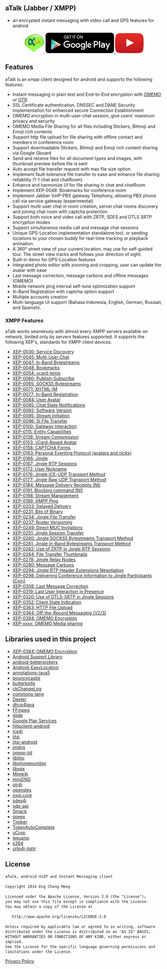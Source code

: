 ## aTalk (Jabber / XMPP)
- an encrypted instant messaging with video call and GPS features for android

<p align="center">
    <a href="http://atalk.sytes.net">
        <img src="./art/atalk.png" alt="aTalk">
    </a>
    <a href="https://play.google.com/store/apps/details?id=org.atalk.android&hl=en">
        <img src="./art/google_play.png" alt="Google PlayStore">
    </a>
    <a href="https://www.youtube.com/watch?v=9w5WwphzgBc">
        <img src="./art/youtube.png" alt="YouTube">
    </a>
</p>

## Features
aTalk is an xmpp client designed for android and supports the following features:
* Instant messaging in plain text and End-to-End encryption with [OMEMO](http://conversations.im/omemo/) or [OTR](https://otr.cypherpunks.ca/)
* SSL Certificate authentication, DNSSEC and DANE Security implementation for enhanced secure Connection Establishment
* OMEMO encryption in multi-user-chat session, give users' maximum privacy and security
* OMEMO Media File Sharing for all files including Stickers, Bitmoji and Emoji rich contents
* Support http file upload for file sharing with offline contact and members in conference room
* Support downloadable Stickers, Bitmoji and Emoji rich content sharing via Google Gboard
* Send and receive files for all document types and images, with thumbnail preview before file is sent 
* Auto accept file transfer request with max file size option
* Implement fault-tolerance file transfer to ease and enhance file sharing reliability (1-1 chat and chatRoom) 
* Enhance and harmonize UI for file sharing in chat and chatRoom
* Implement XEP-0048: Bookmarks for conference room
* Implement Jabber VoIP-PBX gateway Telephony, allowing PBX phone call via service gateway (experimental)
* Support multi-user chat in room creation, server chat rooms discovery and joining chat room with captcha protection 
* Support both voice and video call with ZRTP, SDES and DTLS SRTP encryption modes
* Support simultaneous media call and message chat sessions
* Unique GPS-Location implementation standalone tool, or sending locations to your chosen buddy for real-time tracking or playback animation.
* A 360° street view of your current location, may use for self-guided tour. The street view tracks and follows your direction of sight.
* Built-in demo for GPS-Location features
* Integrated photo editor with zooming and cropping, user can update the avatar with ease
* Last message correction, message carbons and offline messages (OMEMO)
* Mobile network ping interval self-tune optimization support
* In-Band Registration with captcha option support
* Multiple accounts creation
* Multi-language UI support (Bahasa Indonesia, English, German, Russian, and Spanish). 

### XMPP Features

aTalk works seamlessly with almost every XMPP servers available on network, limited only by servers features supported.
It supports the following XEP's, standards for XMPP client devices.

* [XEP-0030: Service Discovery](https://xmpp.org/extensions/xep-0030.html)
* [XEP-0045: Multi-User Chat](https://xmpp.org/extensions/xep-0045.html)
* [XEP-0047: In-Band Bytestreams](https://xmpp.org/extensions/xep-00047.html)
* [XEP-0048: Bookmarks](https://xmpp.org/extensions/xep-0048.html)
* [XEP-0054: vcard-temp](https://xmpp.org/extensions/xep-0054.html)
* [XEP-0060: Publish-Subscribe](https://xmpp.org/extensions/xep-0060.html)
* [XEP-0065: SOCKS5 Bytestreams](https://xmpp.org/extensions/xep-0065.html)
* [XEP-0071: XHTML-IM](https://xmpp.org/extensions/xep-0071.html)
* [XEP-0077: In-Band Registration](https://xmpp.org/extensions/xep-0077.html)
* [XEP-0084: User Avatar](https://xmpp.org/extensions/xep-0084.html)
* [XEP-0085: Chat State Notifications](https://xmpp.org/extensions/xep-0085.html)
* [XEP-0092: Software Version](https://xmpp.org/extensions/xep-0092.html)
* [XEP-0095: Stream Initiation](https://xmpp.org/extensions/xep-0095.html)
* [XEP-0096: SI File Transfer](https://xmpp.org/extensions/xep-0096.html)
* [XEP-0100: Gateway Interaction](https://xmpp.org/extensions/xep-0100.html)
* [XEP-0115: Entity Capabilities](https://xmpp.org/extensions/xep-0115.html)
* [XEP-0138: Stream Compression](https://xmpp.org/extensions/xep-0138.html)
* [XEP-0153: vCard-Based Avatar](https://xmpp.org/extensions/xep-0153.html)
* [XEP-0158: CAPTCHA Forms](https://xmpp.org/extensions/xep-0158.html)
* [XEP-0163: Personal Eventing Protocol (avatars and nicks)](https://xmpp.org/extensions/xep-0163.html)
* [XEP-0166: Jingle](https://xmpp.org/extensions/xep-0166.html)
* [XEP-0167: Jingle RTP Sessions](https://xmpp.org/extensions/xep-0167.html)
* [XEP-0172: User Nickname](https://xmpp.org/extensions/xep-0172.html)
* [XEP-0176: Jingle ICE-UDP Transport Method](https://xmpp.org/extensions/xep-0176.html)
* [XEP-0177: Jingle Raw UDP Transport Method](https://xmpp.org/extensions/xep-0177.html)
* [XEP-0184: Message Delivery Receipts (NI)](https://xmpp.org/extensions/xep-0184.html)
* [XEP-0191: Blocking command (NI)](https://xmpp.org/extensions/xep-0191.html)
* [XEP-0198: Stream Management](https://xmpp.org/extensions/xep-0198.html)
* [XEP-0199: XMPP Ping](https://xmpp.org/extensions/xep-0199.html)
* [XEP-0203: Delayed Delivery](https://xmpp.org/extensions/xep-0203.html)
* [XEP-0231: Bits of Binary](https://xmpp.org/extensions/xep-0231.html)
* [XEP-0234: Jingle File Transfer](https://xmpp.org/extensions/xep-0234.html)
* [XEP-0237: Roster Versioning](https://xmpp.org/extensions/xep-0237.html)
* [XEP-0249: Direct MUC Invitations](https://xmpp.org/extensions/xep-0249.html)
* [XEP-0251: Jingle Session Transfer](https://xmpp.org/extensions/xep-0251.html)
* [XEP-0260: Jingle SOCKS5 Bytestreams Transport Method](https://xmpp.org/extensions/xep-0260.html)
* [XEP-0261: Jingle In-Band Bytestreams Transport Method](https://xmpp.org/extensions/xep-0261.html)
* [XEP-0262: Use of ZRTP in Jingle RTP Sessions](https://xmpp.org/extensions/xep-0262.html)
* [XEP-0264: File Transfer Thumbnails](https://xmpp.org/extensions/xep-0264.html)
* [XEP-0278: Jingle Relay Nodes](https://xmpp.org/extensions/xep-0278.html)
* [XEP-0280: Message Carbons](https://xmpp.org/extensions/xep-0280.html)
* [XEP-0294: Jingle RTP Header Extensions Negotiation](https://xmpp.org/extensions/xep-0294.html)
* [XEP-0298: Delivering Conference Information to Jingle Participants (Coin)](https://xmpp.org/extensions/xep-0298.html)
* [XEP-0308: Last Message Correction](https://xmpp.org/extensions/xep-0308.html)
* [XEP-0319: Last User Interaction in Presence](https://xmpp.org/extensions/xep-0319.html)
* [XEP-0320: Use of DTLS-SRTP in Jingle Sessions](https://xmpp.org/extensions/xep-0320.html)
* [XEP-0352: Client State Indication](https://xmpp.org/extensions/xep-052.html)
* [XEP-0363: HTTP File Upload](https://xmpp.org/extensions/xep-0363.html)
* [XEP-0364: Off-the-Record Messaging (V2/3)](https://xmpp.org/extensions/xep-0364.html)
* [XEP-0384: OMEMO Encryption](https://xmpp.org/extensions/xep-0384.html)
* [XEP-xxxx: OMEMO Media sharing](https://xmpp.org/extensions/inbox/omemo-media-sharing.html)

Libraries used in this project
------------------------------
* [XEP-0384: OMEMO Encryption](https://xmpp.org/extensions/xep-0384.html)
* [Android Support Library](https://developer.android.com/topic/libraries/support-library/index.html)
* [android-betterpickers](https://github.com/code-troopers/android-betterpickers)
* [Android-EasyLocation](https://github.com/akhgupta/Android-EasyLocation)
* [annotations-java5](https://mvnrepository.com/artifact/org.jetbrains/annotations)
* [bouncycastle](https://github.com/bcgit/bc-java)
* [butterknife](https://github.com/JakeWharton/butterknife)
* [ckChangeLog](https://github.com/cketti/ckChangeLog)
* [commons-lang](http://commons.apache.org/proper/commons-lang/)
* [Dexter](https://github.com/Karumi/Dexter)
* [dhcp4java](https://github.com/ggrandes-clones/dhcp4java)
* [FFmpeg](https://github.com/FFmpeg/FFmpeg)
* [glide](https://github.com/bumptech/glide)
* [Google Play Services](https://developers.google.com/android/guides/overview)
* [httpclient-android](https://github.com/smarek/httpclient-android)
* [ice4j](https://github.com/jitsi/ice4j)
* [jitsi](https://github.com/jitsi/jitsi)
* [jitsi-android](https://github.com/jitsi/jitsi-android)
* [jmdns](https://github.com/jmdns/jmdns)
* [jxmpp-jid](https://github.com/igniterealtime/jxmpp)
* [libjitsi](https://github.com/jitsi/libjitsi)
* [libphonenumber](https://github.com/googlei18n/libphonenumber)
* [libvpx](https://github.com/webmproject/libvpx)
* [Mime4j](https://james.apache.org/mime4j/)
* [miniDNS](https://github.com/MiniDNS/minidns)
* [otr4j](https://github.com/jitsi/otr4j)
* [opensles](https://github.com/openssl/openssl )
* [osgi.core](http://grepcode.com/snapshot/repo1.maven.org/maven2/org.osgi/org.osgi.core/6.0.0)
* [sdes4j](https://github.com/ibauersachs/sdes4j)
* [sdp-api](https://mvnrepository.com/artifact/org.opentelecoms.sdp/sdp-api)
* [Smack](https://github.com/igniterealtime/Smack)
* [speex](https://github.com/xiph/speex)
* [Timber](https://github.com/JakeWharton/timber)
* [TokenAutoComplete](https://github.com/splitwise/TokenAutoComplete)
* [uCrop](https://github.com/Yalantis/uCrop)
* [weupnp](https://github.com/bitletorg/weupnp)
* [x264](http://git.videolan.org/git/x264.git)
* [zrtp4j-light](https://github.com/jitsi/zrtp4j)

License
-------

    aTalk, android VoIP and Instant Messaging client
    
    Copyright 2014 Eng Chong Meng
        
    Licensed under the Apache License, Version 2.0 (the "License");
    you may not use this file except in compliance with the License.
    You may obtain a copy of the License at
    
       http://www.apache.org/licenses/LICENSE-2.0
    
    Unless required by applicable law or agreed to in writing, software
    distributed under the License is distributed on an "AS IS" BASIS,
    WITHOUT WARRANTIES OR CONDITIONS OF ANY KIND, either express or implied.
    See the License for the specific language governing permissions and
    limitations under the License.


[Privacy Policy](http://atalk.sytes.net/privacypolicy.html) 
